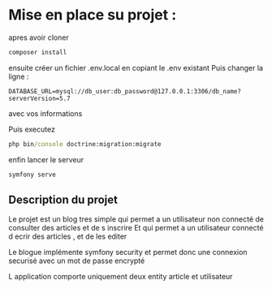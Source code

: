 # Mise en place su projet : 

apres avoir cloner 

```cmd
composer install
```
ensuite créer un fichier .env.local en copiant le .env existant
Puis changer la ligne : 
```
DATABASE_URL=mysql://db_user:db_password@127.0.0.1:3306/db_name?serverVersion=5.7
```
avec vos informations

Puis executez 

```cmd
php bin/console doctrine:migration:migrate
```

enfin lancer le serveur 

```cmd
symfony serve
```

## Description du projet

Le projet est un blog tres simple qui permet a un utilisateur non connecté de consulter des articles et de s inscrire
Et qui permet a un utilisateur connecté d ecrir des articles , et de les editer

Le blogue implémente symfony security et permet donc une connexion securisé avec un mot de passe encrypté

L application comporte uniquement deux entity article et utilisateur